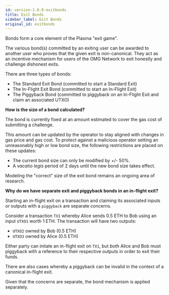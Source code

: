 ```yaml
---
id: version-1.0.0-exitbonds
title: Exit Bonds
sidebar_label: Exit Bonds
original_id: exitbonds
---
```


Bonds form a core element of the Plasma "exit game". 

The various bond(s) committed by an exiting user can be awarded to another user who proves that the given exit is non-canonical. They act as an incentive mechanism for users of the OMG Network to exit honestly and challenge dishonest exits. 

There are three types of bonds: 

* The Standard Exit Bond (committed to start a Standard Exit)
* The In-Flight Exit Bond (committed to start an In-Flight Exit)
* The Piggyback Bond (committed to piggyback on an In-Flight Exit and claim an associated UTXO)

**How is the size of a bond calculated?**

The bond is currently fixed at an amount estimated to cover the gas cost of submitting a challenge. 

This amount can be updated by the operator to stay aligned with changes in gas price and gas cost. To protect against a malicious operator setting an unreasonably high or low bond size, the following restrictions are placed on these updates: 

- The current bond size can only be modified by +/- 50%.
- A *vacatio legis* period of 2 days until the new bond size takes effect.

Modeling the "correct" size of the exit bond remains an ongoing area of research. 

**Why do we have separate exit and piggyback bonds in an in-flight exit?** 

Starting an in-flight exit on a transaction and claiming its associated inputs or outputs with a `piggyback` are separate concerns. 

Consider a transaction `TX1` whereby Alice sends 0.5 ETH to Bob using an input `UTXO1` worth 1 ETH. The transaction will have two outputs: 

* `UTXO2` owned by Bob (0.5 ETH)
* `UTXO3` owned by Alice (0.5 ETH)

Either party can initate an in-flight exit on `TX1`, but *both* Alice and Bob must piggyback with a reference to their respective outputs in order to exit their funds.

There are also cases whereby a piggyback can be invalid in the context of a canonical in-flight exit.

Given that the concerns are separate, the bond mechanism is applied separately.